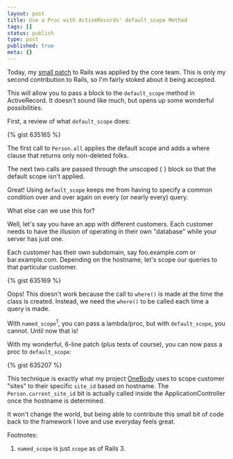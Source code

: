 ```yaml
---
layout: post
title: Use a Proc with ActiveRecords' default_scope Method
tags: []
status: publish
type: post
published: true
meta: {}
---
```


Today, my [small patch](http://github.com/rails/rails/commit/b1b26af9a2f1c2037f7c2167d747ed33cc639763) to Rails was applied by the core team. This is only my second contribution to Rails, so I'm fairly stoked about it being accepted.

This will allow you to pass a block to the `default_scope` method in ActiveRecord. It doesn't sound like much, but opens up some wonderful possibilities.

First, a review of what `default_scope` does:

{% gist 635165 %}

The first call to `Person.all` applies the default scope and adds a where clause that returns only non-deleted folks.

The next two calls are passed through the unscoped { } block so that the default scope isn't applied.

Great! Using `default_scope` keeps me from having to specify a common condition over and over again on every (or nearly every) query.

What else can we use this for?

Well, let's say you have an app with different customers. Each customer needs to have the illusion of operating in their own "database" while your server has just one.

Each customer has their own subdomain, say foo.example.com or bar.example.com. Depending on the hostname, let's scope our queries to that particular customer.

{% gist 635169 %}

Oops! This doesn't work because the call to `where()` is made at the time the class is created. Instead, we need the `where()` to be called each time a query is made.

With `named_scope`<sup>1</sup>, you can pass a lambda/proc, but with `default_scope`, you cannot. Until now that is!

With my wonderful, 6-line patch (plus tests of course), you can now pass a proc to `default_scope`:

{% gist 635207 %}

This technique is exactly what my project [OneBody](http://github.com/seven1m/onebody) uses to scope customer "sites" to their specific `site_id` based on hostname. The `Person.current_site_id` bit is actually called inside the ApplicationController once the hostname is determined.

It won't change the world, but being able to contribute this small bit of code back to the framework I love and use everyday feels great.

Footnotes:

1. `named_scope` is just `scope` as of Rails 3.
